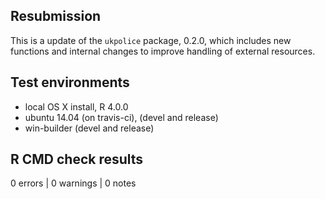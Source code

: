 

## Resubmission

This is a update of the `ukpolice` package, 0.2.0, which includes new functions
and internal changes to improve handling of external resources.  

## Test environments
* local OS X install, R 4.0.0
* ubuntu 14.04 (on travis-ci), (devel and release)
* win-builder (devel and release)

## R CMD check results

0 errors | 0 warnings | 0 notes
